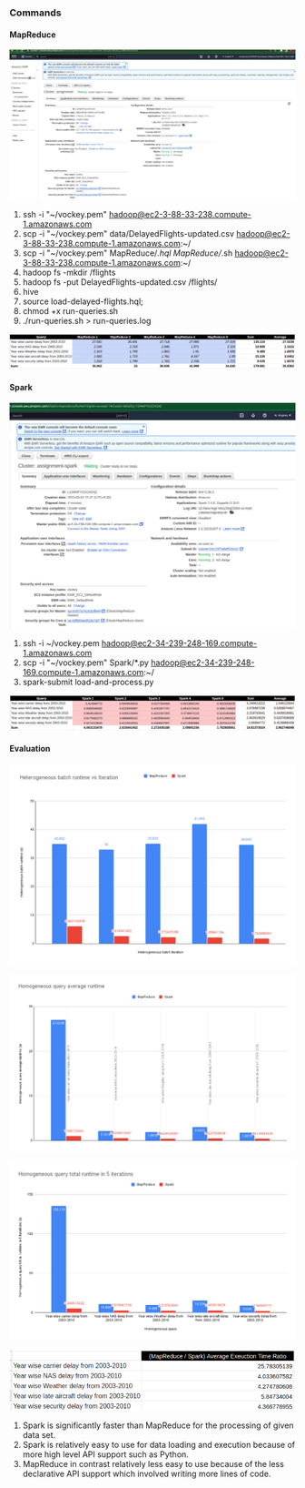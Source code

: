 ### Commands

#### MapReduce

![cluster.png](MapReduce%2Fcluster.png)

1. ssh -i "~/vockey.pem" hadoop@ec2-3-88-33-238.compute-1.amazonaws.com
2. scp -i "~/vockey.pem" data/DelayedFlights-updated.csv hadoop@ec2-3-88-33-238.compute-1.amazonaws.com:~/
3. scp -i "~/vockey.pem" MapReduce/*.hql MapReduce/*.sh hadoop@ec2-3-88-33-238.compute-1.amazonaws.com:~/
4. hadoop fs -mkdir /flights
5. hadoop fs -put DelayedFlights-updated.csv /flights/
6. hive
7. source load-delayed-flights.hql;
8. chmod +x run-queries.sh
9. ./run-queries.sh > run-queries.log

![results.png](MapReduce%2Fresults.png)


#### Spark

![cluster.png](Spark%2Fcluster.png)

1. ssh -i ~/vockey.pem hadoop@ec2-34-239-248-169.compute-1.amazonaws.com
2. scp -i "~/vockey.pem" Spark/*.py hadoop@ec2-34-239-248-169.compute-1.amazonaws.com:~/
3. spark-submit load-and-process.py

![results.png](Spark%2Fresults.png)


#### Evaluation

![Heterogeneous batch runtime vs Iteration.png](evaluation%2FHeterogeneous%20batch%20runtime%20vs%20Iteration.png)

![Homogeneous query average runtime.png](evaluation%2FHomogeneous%20query%20average%20runtime.png)

![Homogeneous query total runtime in 5 iterations.png](evaluation%2FHomogeneous%20query%20total%20runtime%20in%205%20iterations.png)

![(MapReduce over Spark) Average Exeuction Time Ratio.png](evaluation%2F%28MapReduce%20over%20Spark%29%20Average%20Exeuction%20Time%20Ratio.png)

1. Spark is significantly faster than MapReduce for the processing of given data set.
2. Spark is relatively easy to use for data loading and execution because of more high level API support such as Python.
3. MapReduce in contrast relatively less easy to use because of the less declarative API support which involved writing more lines of code. 